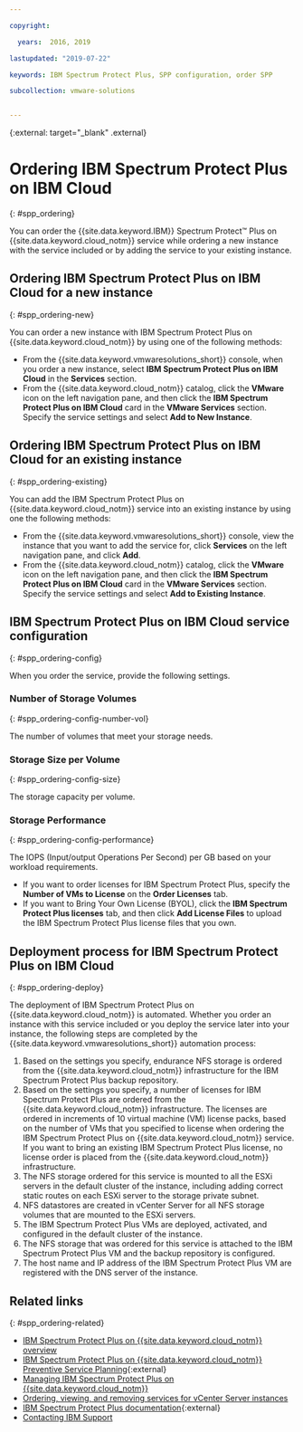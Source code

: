 ```yaml
---

copyright:

  years:  2016, 2019

lastupdated: "2019-07-22"

keywords: IBM Spectrum Protect Plus, SPP configuration, order SPP

subcollection: vmware-solutions


---
```


{:external: target="_blank" .external}

# Ordering IBM Spectrum Protect Plus on IBM Cloud
{: #spp_ordering}

You can order the {{site.data.keyword.IBM}} Spectrum Protect&trade; Plus on {{site.data.keyword.cloud_notm}} service while ordering a new instance with the service included or by adding the service to your existing instance.

## Ordering IBM Spectrum Protect Plus on IBM Cloud for a new instance
{: #spp_ordering-new}

You can order a new instance with IBM Spectrum Protect Plus on {{site.data.keyword.cloud_notm}} by using one of the following methods:
* From the {{site.data.keyword.vmwaresolutions_short}} console, when you order a new instance, select **IBM Spectrum Protect Plus on IBM Cloud** in the **Services** section.
* From the {{site.data.keyword.cloud_notm}} catalog, click the **VMware** icon on the left navigation pane, and then click the **IBM Spectrum Protect Plus on IBM Cloud** card in the **VMware Services** section. Specify the service settings and select **Add to New Instance**.

## Ordering IBM Spectrum Protect Plus on IBM Cloud for an existing instance
{: #spp_ordering-existing}

You can add the IBM Spectrum Protect Plus on {{site.data.keyword.cloud_notm}} service into an existing instance by using one the following methods:
* From the {{site.data.keyword.vmwaresolutions_short}} console, view the instance that you want to add the service for, click **Services** on the left navigation pane, and click **Add**.
* From the {{site.data.keyword.cloud_notm}} catalog, click the **VMware** icon on the left navigation pane, and then click the **IBM Spectrum Protect Plus on IBM Cloud** card in the **VMware Services** section. Specify the service settings and select **Add to Existing Instance**.

## IBM Spectrum Protect Plus on IBM Cloud service configuration
{: #spp_ordering-config}

When you order the service, provide the following settings.

### Number of Storage Volumes
{: #spp_ordering-config-number-vol}

The number of volumes that meet your storage needs.

### Storage Size per Volume
{: #spp_ordering-config-size}

The storage capacity per volume.

### Storage Performance
{: #spp_ordering-config-performance}

The IOPS (Input/output Operations Per Second) per GB based on your workload requirements.
* If you want to order licenses for IBM Spectrum Protect Plus, specify the **Number of VMs to License** on the **Order Licenses** tab.
* If you want to Bring Your Own License (BYOL), click the **IBM Spectrum Protect Plus licenses** tab, and then click **Add License Files** to upload the IBM Spectrum Protect Plus license files that you own.

## Deployment process for IBM Spectrum Protect Plus on IBM Cloud
{: #spp_ordering-deploy}

The deployment of IBM Spectrum Protect Plus on {{site.data.keyword.cloud_notm}} is automated. Whether you order an instance with this service included or you deploy the service later into your instance, the following steps are completed by the {{site.data.keyword.vmwaresolutions_short}} automation process:

1. Based on the settings you specify, endurance NFS storage is ordered from the {{site.data.keyword.cloud_notm}} infrastructure for the IBM Spectrum Protect Plus backup repository.
2. Based on the settings you specify, a number of licenses for IBM Spectrum Protect Plus are ordered from the  {{site.data.keyword.cloud_notm}} infrastructure. The licenses are ordered in increments of 10 virtual machine (VM) license packs, based on the number of VMs that you specified to license when ordering the IBM Spectrum Protect Plus on {{site.data.keyword.cloud_notm}} service. If you want to bring an existing IBM Spectrum Protect Plus license, no license order is placed from the {{site.data.keyword.cloud_notm}} infrastructure.
3. The NFS storage ordered for this service is mounted to all the ESXi servers in the default cluster of the instance, including adding correct static routes on each ESXi server to the storage private subnet.
4. NFS datastores are created in vCenter Server for all NFS storage volumes that are mounted to the ESXi servers.
5. The IBM Spectrum Protect Plus VMs are deployed, activated, and configured in the default cluster of the instance.
6. The NFS storage that was ordered for this service is attached to the IBM Spectrum Protect Plus VM and the backup repository is configured.
7. The host name and IP address of the IBM Spectrum Protect Plus VM are registered with the DNS server of the instance.

## Related links
{: #spp_ordering-related}

* [IBM Spectrum Protect Plus on {{site.data.keyword.cloud_notm}} overview](/docs/services/vmwaresolutions/services?topic=vmware-solutions-spp_considerations)
* [IBM Spectrum Protect Plus on {{site.data.keyword.cloud_notm}} Preventive Service Planning](https://www-01.ibm.com/support/docview.wss?uid=swg22012650){:external}
* [Managing IBM Spectrum Protect Plus on {{site.data.keyword.cloud_notm}}](/docs/services/vmwaresolutions/services?topic=vmware-solutions-managingspp)
* [Ordering, viewing, and removing services for vCenter Server instances](/docs/services/vmwaresolutions/vcenter?topic=vmware-solutions-vc_addingremovingservices)
* [IBM Spectrum Protect Plus documentation](https://www.ibm.com/support/knowledgecenter/en/SSNQFQ/landing/welcome_ssnqfq.html){:external}
* [Contacting IBM Support](/docs/services/vmwaresolutions/vmonic?topic=vmware-solutions-trbl_support)
